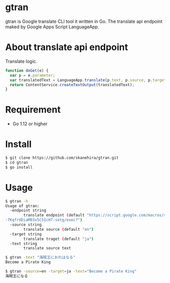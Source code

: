 # gtran
gtran is Google translate CLI tool it written in Go.
The translate api endpoint maked by Google Apps Script LanguageApp.

# About translate api endpoint
Translate logic.

```js
function doGet(e) {
  var p = e.parameter;
  var translatedText = LanguageApp.translate(p.text, p.source, p.target);
  return ContentService.createTextOutput(translatedText);
}
```

# Requirement
- Go 1.12 or higher

# Install
```sh
$ git clone https://github.com/skanehira/gtran.git
$ cd gtran
$ go install
```

# Usage
```sh
$ gtran -h
Usage of gtran:
  -endpoint string
        translate endpoint (default "https://script.google.com/macros/s/AKfycbzi15QCo0IsjutiMnI5FYf43
-TKqfrUDiaM03x5C5IcH7-setg/exec?")
  -source string
        translate source (default "en")
  -target string
        translate traget (default "ja")
  -text string
        translate source text

$ gtran -text "海賊王におれはなる"
Become a Pirate King

$ gtran -source=en -target=ja -text="Become a Pirate King"
海賊王になる
```
